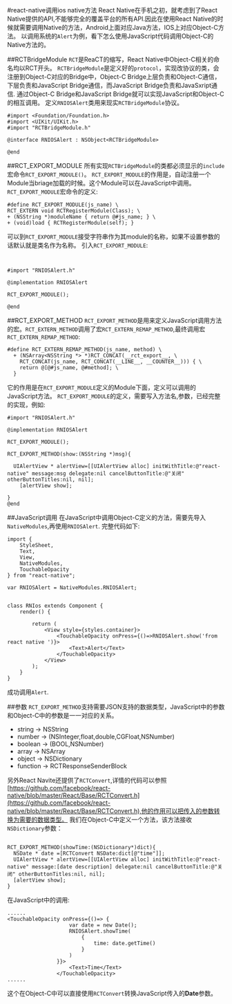 #react-native调用ios native方法
React Native在手机之初，就考虑到了React Native提供的API,不能够完全的覆盖平台的所有API.因此在使用React Native的时候就需要调用Native的方法，Android上面对应Java方法，IOS上对应Object-C方法。
以调用系统的`Alert`为例，看下怎么使用JavaScript代码调用Object-C的Native方法的。

##RCTBridgeModule
`RCT`是ReaCT的缩写，React Native中Object-C相关的命名均以RCT开头。
`RCTBridgeModule`是定义好的`protocol`，实现改协议的类，会注册到Object-C对应的Bridge中，Object-C Bridge上层负责和Object-C通信，下层负责和JavaScript Bridge通信，而JavaScript Bridge负责和JavaSxript通信.
通过Object-C Bridge和JavaScript Bridge就可以实现JavaScript和Object-C的相互调用。
定义`RNIOSAlert`类用来现实`RCTBridgeModule`协议。
```
#import <Foundation/Foundation.h>
#import <UIKit/UIKit.h>
#import "RCTBridgeModule.h"

@interface RNIOSAlert : NSObject<RCTBridgeModule>

@end

```
##RCT_EXPORT_MODULE
所有实现`RCTBridgeModule`的类都必须显示的`include`宏命令`RCT_EXPORT_MODULE()`。
`RCT_EXPORT_MODULE`的作用是，自动注册一个Module当briage加载的时候。这个Module可以在JavaScript中调用。
`RCT_EXPORT_MODULE`宏命令的定义:
```
#define RCT_EXPORT_MODULE(js_name) \
RCT_EXTERN void RCTRegisterModule(Class); \
+ (NSString *)moduleName { return @#js_name; } \
+ (void)load { RCTRegisterModule(self); }

```
可以到`RCT_EXPORT_MODULE`接受字符串作为其module的名称，如果不设置参数的话默认就是类名作为名称。
引入`RCT_EXPORT_MODULE`:
```


#import "RNIOSAlert.h"

@implementation RNIOSAlert

RCT_EXPORT_MODULE();

@end

```
##RCT_EXPORT_METHOD
`RCT_EXPORT_METHOD`是用来定义JavaScript调用方法的宏。`RCT_EXTERN_METHOD`调用了宏`RCT_EXTERN_REMAP_METHOD`,最终调用宏`RCT_EXTERN_REMAP_METHOD`:
```
#define RCT_EXTERN_REMAP_METHOD(js_name, method) \
  + (NSArray<NSString *> *)RCT_CONCAT(__rct_export__, \
    RCT_CONCAT(js_name, RCT_CONCAT(__LINE__, __COUNTER__))) { \
    return @[@#js_name, @#method]; \
  }
```
它的作用是在`RCT_EXPORT_MODULE`定义的Module下面，定义可以调用的JavaScript方法。
`RCT_EXPORT_MODULE`的定义，需要写入方法名,参数，已经完整的实现，例如:
```
#import "RNIOSAlert.h"

@implementation RNIOSAlert

RCT_EXPORT_MODULE();

RCT_EXPORT_METHOD(show:(NSString *)msg){

  UIAlertView * alertView=[[UIAlertView alloc] initWithTitle:@"react-native" message:msg delegate:nil cancelButtonTitle:@"关闭" otherButtonTitles:nil, nil];
    [alertView show];

}
@end

```
##JavaScript调用
在JavaScript中调用Object-C定义的方法，需要先导入`NativeModules`,再使用`RNIOSAlert`.
完整代码如下:
```
import {   
    StyleSheet,
    Text,
    View,
    NativeModules,
    TouchableOpacity
} from "react-native";

var RNIOSAlert = NativeModules.RNIOSAlert;


class RNIos extends Component {
    render() {

        return (
            <View style={styles.container}>
                <TouchableOpacity onPress={()=>RNIOSAlert.show('from react native ')}>
                    <Text>Alert</Text>
                </TouchableOpacity>
            </View>
        );
    }
}
```
成功调用`Alert`.

##参数
`RCT_EXPORT_METHOD`支持需要JSON支持的数据类型，JavaScript中的参数和Object-C中的参数是一一对应的关系。

* string -> NSString
* number -> (NSInteger,float,double,CGFloat,NSNumber)
* boolean -> (BOOL,NSNumber)
* array -> NSArray
* object -> NSDictionary
* function -> RCTResponseSenderBlock

另外React Navite还提供了`RCTConvert`,详情的代码可以参照[https://github.com/facebook/react-native/blob/master/React/Base/RCTConvert.h](https://github.com/facebook/react-native/blob/master/React/Base/RCTConvert.h),他的作用可以把传入的参数转换为需要的数据类型。
我们在Object-C中定义一个方法，该方法接收`NSDictionary`参数：
```

RCT_EXPORT_METHOD(showTime:(NSDictionary*)dict){
  NSDate * date =[RCTConvert NSDate:dict[@"time"]];
  UIAlertView * alertView=[[UIAlertView alloc] initWithTitle:@"react-native" message:[date description] delegate:nil cancelButtonTitle:@"关闭" otherButtonTitles:nil, nil];
  [alertView show];  
}

```

在JavaScript中的调用:
```
......
<TouchableOpacity onPress={()=> {
                    var date = new Date();
                    RNIOSAlert.showTime(
                        {
                            time: date.getTime()
                        }
                    )
                }}>
                    <Text>Time</Text>
                </TouchableOpacity>
......
```
这个在Object-C中可以直接使用`RCTConvert`转换JavaScript传入的**Date**参数。

